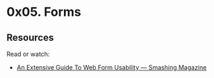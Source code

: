# 0x05. Forms

## Resources
Read or watch:
- [An Extensive Guide To Web Form Usability — Smashing Magazine](https://www.smashingmagazine.com/2011/11/extensive-guide-web-form-usability/)
